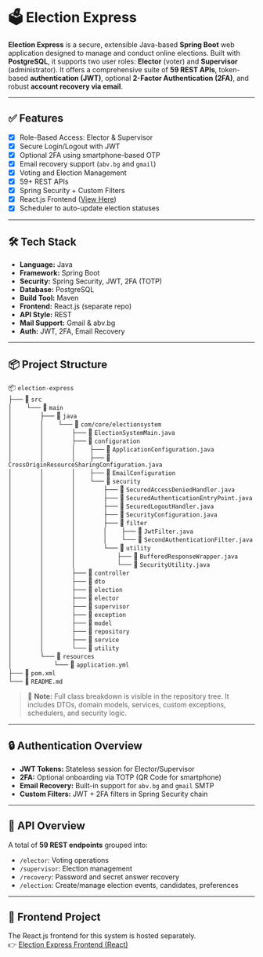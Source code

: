 # 🗳️ Election Express

**Election Express** is a secure, extensible Java-based **Spring Boot** web application designed to manage and conduct online elections. Built with **PostgreSQL**, it supports two user roles: **Elector** (voter) and **Supervisor** (administrator). It offers a comprehensive suite of **59 REST APIs**, token-based **authentication (JWT)**, optional **2-Factor Authentication (2FA)**, and robust **account recovery via email**.

---

## ✅ Features

- [x] Role-Based Access: Elector & Supervisor
- [x] Secure Login/Logout with JWT
- [x] Optional 2FA using smartphone-based OTP
- [x] Email recovery support (`abv.bg` and `gmail`)
- [x] Voting and Election Management
- [x] 59+ REST APIs
- [x] Spring Security + Custom Filters
- [x] React.js Frontend ([View Here](https://github.com/Orlin99/ElectionExpressUI))
- [x] Scheduler to auto-update election statuses

---

## 🛠️ Tech Stack

- **Language:** Java
- **Framework:** Spring Boot
- **Security:** Spring Security, JWT, 2FA (TOTP)
- **Database:** PostgreSQL
- **Build Tool:** Maven
- **Frontend:** React.js (separate repo)
- **API Style:** REST
- **Mail Support:** Gmail & abv.bg
- **Auth:** JWT, 2FA, Email Recovery

---

## 📦 Project Structure

📦 `election-express`  
├── 📁 `src`  
│  └── 📁 `main`  
│    ├── 📁 `java`  
│    │  └── 📁 `com/core/electionsystem`  
│    │    ├── 📄 `ElectionSystemMain.java`  
│    │    ├── 📁 `configuration`  
│    │    │  ├── 📄 `ApplicationConfiguration.java`  
│    │    │  ├── 📄 `CrossOriginResourceSharingConfiguration.java`  
│    │    │  ├── 📄 `EmailConfiguration`  
│    │    │  └── 📁 `security`  
│    │    │    ├── 📄 `SecuredAccessDeniedHandler.java`  
│    │    │    ├── 📄 `SecuredAuthenticationEntryPoint.java`  
│    │    │    ├── 📄 `SecuredLogoutHandler.java`  
│    │    │    ├── 📄 `SecurityConfiguration.java`  
│    │    │    ├── 📁 `filter`  
│    │    │    │  ├── 📄 `JwtFilter.java`  
│    │    │    │  └── 📄 `SecondAuthenticationFilter.java`  
│    │    │    └── 📁 `utility`  
│    │    │      ├── 📄 `BufferedResponseWrapper.java`  
│    │    │      └── 📄 `SecurityUtility.java`  
│    │    ├── 📁 `controller`  
│    │    ├── 📁 `dto`  
│    │    ├── 📁 `election`  
│    │    ├── 📁 `elector`  
│    │    ├── 📁 `supervisor`  
│    │    ├── 📁 `exception`  
│    │    ├── 📁 `model`  
│    │    ├── 📁 `repository`  
│    │    ├── 📁 `service`  
│    │    └── 📁 `utility`  
│    └── 📁 `resources`  
│      └── 📄 `application.yml`  
├── 📄 `pom.xml`  
└── 📄 `README.md`  

> 🔎 **Note:** Full class breakdown is visible in the repository tree. It includes DTOs, domain models, services, custom exceptions, schedulers, and security logic.

---

## 🔒 Authentication Overview

- **JWT Tokens:** Stateless session for Elector/Supervisor
- **2FA:** Optional onboarding via TOTP (QR Code for smartphone)
- **Email Recovery:** Built-in support for `abv.bg` and `gmail` SMTP
- **Custom Filters:** JWT + 2FA filters in Spring Security chain

---

## 🧪 API Overview

A total of **59 REST endpoints** grouped into:

- `/elector`: Voting operations
- `/supervisor`: Election management
- `/recovery`: Password and secret answer recovery
- `/election`: Create/manage election events, candidates, preferences

---

## 📎 Frontend Project

The React.js frontend for this system is hosted separately.  
👉 [Election Express Frontend (React)](https://github.com/Orlin99/ElectionExpressUI)

